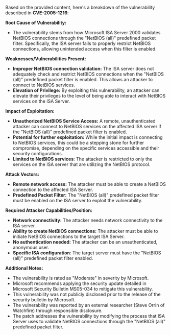 Based on the provided content, here's a breakdown of the vulnerability described in **CVE-2005-1216**:

**Root Cause of Vulnerability:**
- The vulnerability stems from how Microsoft ISA Server 2000 validates NetBIOS connections through the "NetBIOS (all)" predefined packet filter. Specifically, the ISA server fails to properly restrict NetBIOS connections, allowing unintended access when this filter is enabled.

**Weaknesses/Vulnerabilities Present:**
- **Improper NetBIOS connection validation:** The ISA server does not adequately check and restrict NetBIOS connections when the "NetBIOS (all)" predefined packet filter is enabled. This allows an attacker to connect to NetBIOS services.
- **Elevation of Privilege:** By exploiting this vulnerability, an attacker can elevate their privileges to the level of being able to interact with NetBIOS services on the ISA Server.

**Impact of Exploitation:**
- **Unauthorized NetBIOS Service Access:** A remote, unauthenticated attacker can connect to NetBIOS services on the affected ISA server if the "NetBIOS (all)" predefined packet filter is enabled.
- **Potential for further exploitation:** While the initial impact is connecting to NetBIOS services, this could be a stepping stone for further compromise, depending on the specific services accessible and their security configurations.
- **Limited to NetBIOS services**: The attacker is restricted to only the services on the ISA server that are utilizing the NetBIOS protocol.

**Attack Vectors:**
- **Remote network access:** The attacker must be able to create a NetBIOS connection to the affected ISA Server.
- **Predefined Packet Filter:** The "NetBIOS (all)" predefined packet filter must be enabled on the ISA server to exploit the vulnerability.

**Required Attacker Capabilities/Position:**
- **Network connectivity:** The attacker needs network connectivity to the ISA server.
- **Ability to create NetBIOS connections:** The attacker must be able to initiate NetBIOS connections to the target ISA Server.
- **No authentication needed:** The attacker can be an unauthenticated, anonymous user.
- **Specific ISA configuration**: The target server must have the "NetBIOS (all)" predefined packet filter enabled.

**Additional Notes:**
- The vulnerability is rated as "Moderate" in severity by Microsoft.
- Microsoft recommends applying the security update detailed in Microsoft Security Bulletin MS05-034 to mitigate this vulnerability.
- This vulnerability was not publicly disclosed prior to the release of the security bulletin by Microsoft.
- The vulnerability was reported by an external researcher (Steve Orrin of Watchfire) through responsible disclosure.
- The patch addresses the vulnerability by modifying the process that ISA Server uses to validate NetBIOS connections through the "NetBIOS (all)" predefined packet filter.